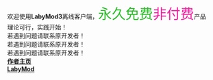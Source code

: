 <div>
  <meta charset="utf-8">
  欢迎使用<b>LabyMod3</b>离线客户端，<font color="#2bbc29" size="6">永久免费</font><font color="#f41c9e" size="6">非付费</font>产品<br>
  理论可行，实践开始！<br>
  若遇到问题请联系原开发者！<br>
  若遇到问题请联系原开发者！<br>
  若遇到问题请联系原开发者！<br>
    <b><a href="https://redstone2337200.github.io/" target="_blank" title="点击即可跳转作者主页">作者主页</a><br></b>
    <b><a href="https://www.labymod.net/" target="_blank" title="进入官网">LabyMod</a></b>
</div>
